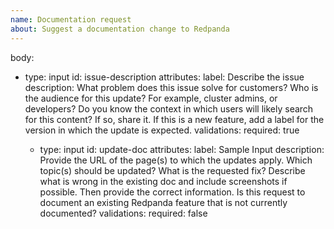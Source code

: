 ```yaml
---
name: Documentation request
about: Suggest a documentation change to Redpanda
---
```


body:
  - type: input
    id: issue-description
    attributes:
      label: Describe the issue
      description: What problem does this issue solve for customers?
        Who is the audience for this update? For example, cluster admins, or developers?
        Do you know the context in which users will likely search for this content? If so, share it.
        If this is a new feature, add a label for the version in which the update is expected.
    validations:
      required: true

    - type: input
        id: update-doc
        attributes:
        label: Sample Input
        description: Provide the URL of the page(s) to which the updates apply.
            Which topic(s) should be updated?
            What is the requested fix? Describe what is wrong in the existing doc and include screenshots if possible. Then provide the correct information.
            Is this request to document an existing Redpanda feature that is not currently documented?
        validations:
        required: false